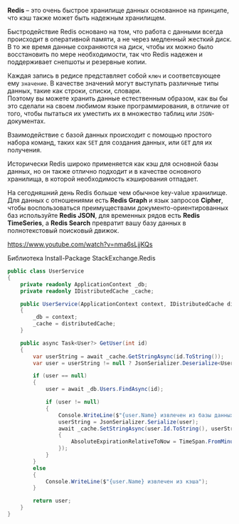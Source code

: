 **Redis** – это очень быстрое хранилище данных основанное на принципе, что кэш также может быть надежным хранилищем.

Быстродействие Redis основано на том, что работа с данными всегда происходит в оперативной памяти, а не через медленный жесткий диск. В то же время данные сохраняются на диск, чтобы их можно было восстановить по мере необходимости, так что Redis надежен и поддерживает снепшоты и резервные копии.

Каждая запись в редисе представляет собой `ключ` и соответсвующее ему `значение`. В качестве значений могут выступать различные типы данных, такие как строки, списки, словари.  
Поэтому вы можете хранить данные естественным образом, как вы бы это сделали на своем любимом языке программирования, в отличие от того, чтобы пытаться их уместить их в множество таблиц или `JSON`-документах.

Взаимодействие с базой данных происходит с помощью простого набора команд, таких как `SET` для создания данных, или `GET` для их получения.

Исторически Redis широко применяется как кэш для основной базы данных, но он также отлично подходит и в качестве основного хранилища, в которой необходимость кэширования отпадает.

На сегодняшний день Redis больше чем обычное key-value хранилище.  
Для данных с отношениями есть **Redis Graph** и язык запросов **Cipher**, чтобы воспользоваться преимуществами документо-ориентированных баз используйте **Redis JSON**, для временных рядов есть **Redis TimeSeries**, а **Redis Search** превратит вашу базу данных в полнотекстовый поисковый движок.

https://www.youtube.com/watch?v=nma6sLjjKQs

Библиотека
Install-Package StackExchange.Redis

``` c#
public class UserService
{
    private readonly ApplicationContext _db;
    private readonly IDistributedCache _cache;

    public UserService(ApplicationContext context, IDistributedCache distributedCache)
    {
        _db = context;
        _cache = distributedCache;
    }

    public async Task<User?> GetUser(int id)
    {
        var userString = await _cache.GetStringAsync(id.ToString());
        var user = userString != null ? JsonSerializer.Deserialize<User>(userString) : null;

        if (user == null)
        {
            user = await _db.Users.FindAsync(id);

            if (user != null)
            {
                Console.WriteLine($"{user.Name} извлечен из базы данных");
                userString = JsonSerializer.Serialize(user);
                await _cache.SetStringAsync(user.Id.ToString(), userString, new DistributedCacheEntryOptions
                {
                    AbsoluteExpirationRelativeToNow = TimeSpan.FromMinutes(2)
                });
            }
        }
        else
        {
            Console.WriteLine($"{user.Name} извлечен из кэша");
        }

        return user;
    }
}

```
